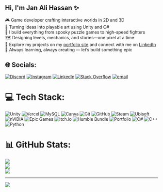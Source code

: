 
## Hi, I'm Jan Ali Hassan ✨
🎮 Game developer crafting interactive worlds in 2D and 3D </br>
🧩 Turning ideas into playable art using Unity and C# </br>
🌟 I build everything from spooky puzzle games to high-speed fighters </br>
🗺️ Designing levels, mechanics, and stories—one pixel at a time </br>
💼 Explore my projects on my [portfolio site](https://janali-17-portfolio.vercel.app/) and connect with me on [LinkedIn](https://www.linkedin.com/in/janali17/) </br>
🧭 Always learning, always creating — let’s build something epic </br>



## 🌐 Socials:
[![Discord](https://img.shields.io/badge/Discord-%237289DA.svg?logo=discord&logoColor=white)](https://discord.gg/sam_no_17) [![Instagram](https://img.shields.io/badge/Instagram-%23E4405F.svg?logo=Instagram&logoColor=white)](https://instagram.com/jan_ali_17) [![LinkedIn](https://img.shields.io/badge/LinkedIn-%230077B5.svg?logo=linkedin&logoColor=white)](https://linkedin.com/in/jana;i-17) [![Stack Overflow](https://img.shields.io/badge/-Stackoverflow-FE7A16?logo=stack-overflow&logoColor=white)](https://stackoverflow.com/users/26036305) [![email](https://img.shields.io/badge/Email-D14836?logo=gmail&logoColor=white)](mailto:janali662211@gmail.com) 

# 💻 Tech Stack:
![Unity](https://img.shields.io/badge/unity-%23000000.svg?style=for-the-badge&logo=unity&logoColor=white) ![Vercel](https://img.shields.io/badge/vercel-%23000000.svg?style=for-the-badge&logo=vercel&logoColor=white) ![MySQL](https://img.shields.io/badge/mysql-4479A1.svg?style=for-the-badge&logo=mysql&logoColor=white) ![Canva](https://img.shields.io/badge/Canva-%2300C4CC.svg?style=for-the-badge&logo=Canva&logoColor=white) ![Git](https://img.shields.io/badge/git-%23F05033.svg?style=for-the-badge&logo=git&logoColor=white) ![GitHub](https://img.shields.io/badge/github-%23121011.svg?style=for-the-badge&logo=github&logoColor=white) ![Steam](https://img.shields.io/badge/steam-%23000000.svg?style=for-the-badge&logo=steam&logoColor=white) ![Ubisoft](https://img.shields.io/badge/Ubisoft-%23F5F5F5.svg?style=for-the-badge&logo=Ubisoft&logoColor=black) ![nVIDIA](https://img.shields.io/badge/nVIDIA-%2376B900.svg?style=for-the-badge&logo=nVIDIA&logoColor=white) ![Epic Games](https://img.shields.io/badge/epicgames-%23313131.svg?style=for-the-badge&logo=epicgames&logoColor=white) ![Itch.io](https://img.shields.io/badge/Itch-%23FF0B34.svg?style=for-the-badge&logo=Itch.io&logoColor=white) ![Humble Bundle](https://img.shields.io/badge/HumbleBundle-%23494F5C.svg?style=for-the-badge&logo=HumbleBundle&logoColor=white) ![Portfolio](https://img.shields.io/badge/Portfolio-%23000000.svg?style=for-the-badge&logo=firefox&logoColor=#FF7139) ![C#](https://img.shields.io/badge/c%23-%23239120.svg?style=for-the-badge&logo=csharp&logoColor=white) ![C++](https://img.shields.io/badge/c++-%2300599C.svg?style=for-the-badge&logo=c%2B%2B&logoColor=white) ![Python](https://img.shields.io/badge/python-3670A0?style=for-the-badge&logo=python&logoColor=ffdd54)
# 📊 GitHub Stats:
![](https://github-readme-stats.vercel.app/api?username=janali-17&theme=merko&hide_border=false&include_all_commits=true&count_private=true)<br/>
![](https://nirzak-streak-stats.vercel.app/?user=janali-17&theme=merko&hide_border=false)<br/>
![](https://github-readme-stats.vercel.app/api/top-langs/?username=janali-17&theme=merko&hide_border=false&include_all_commits=true&count_private=true&layout=compact)

---
[![](https://visitcount.itsvg.in/api?id=janali-17&icon=0&color=0)](https://visitcount.itsvg.in)

<!-- Proudly created with GPRM ( https://gprm.itsvg.in ) -->

